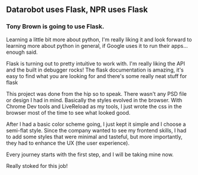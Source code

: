 ## Datarobot uses Flask, NPR uses Flask

### Tony Brown is going to use Flask.

Learning a little bit more about python, I'm really liking it and
look forward to learning more about python in general, if Google uses
it to run their apps... enough said.

Flask is turning out to pretty intuitive to work with. I'm really liking
the API and the built in debugger rocks! The flask documentation is amazing,
it's easy to find what you are looking for and there's some really neat stuff
for flask

This project was done from the hip so to speak.
There wasn't any PSD file or design I had in mind.
Basically the styles evolved in the browser. With Chrome Dev tools and 
LiveReload as my tools, I just wrote the css in the browser most of the time
to see what looked good.

After I had a basic color scheme going, I just kept it simple and I choose a 
semi-flat style. Since the company wanted to see my frontend skills, I had to
add some styles that were minimal and tasteful, but more importantly, they had
to enhance the UX (the user experience).

Every journey starts with the first step, and I will be taking mine now.

Really stoked for this job!
